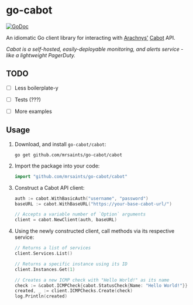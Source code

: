 # go-cabot
[![GoDoc](https://godoc.org/github.com/mrsaints/go-cabot/cabot?status.svg)](https://godoc.org/github.com/mrsaints/go-cabot/cabot)

An idiomatic Go client library for interacting with [Arachnys'][arachnys] [Cabot][cabot] API.

_Cabot is a self-hosted, easily-deployable monitoring, and alerts service - like a lightweight PagerDuty._


## TODO

- [ ] Less boilerplate-y
- [ ] Tests (???)
- [ ] More examples


## Usage

1. Download, and install `go-cabot/cabot`:

    ```shell
    go get github.com/mrsaints/go-cabot/cabot
    ```

2. Import the package into your code:

    ```go
    import "github.com/mrsaints/go-cabot/cabot"
    ```

3. Construct a Cabot API client:

    ```go
    auth := cabot.WithBasicAuth("username", "password")
    baseURL := cabot.WithBaseURL("https://your-base-cabot-url/")

    // Accepts a variable number of `Option` arguments
    client = cabot.NewClient(auth, baseURL)
    ```

4. Using the newly constructed client, call methods via its respective service:

    ```go
    // Returns a list of services
    client.Services.List()

    // Returns a specific instance using its ID
    client.Instances.Get(1)

    // Creates a new ICMP check with "Hello World!" as its name
    check := &cabot.ICMPCheck{cabot.StatusCheck{Name: "Hello World!"}}
    created, _ := client.ICMPChecks.Create(check)
    log.Println(created)
    ```


[arachnys]: https://www.arachnys.com/
[cabot]: https://github.com/arachnys/cabot
